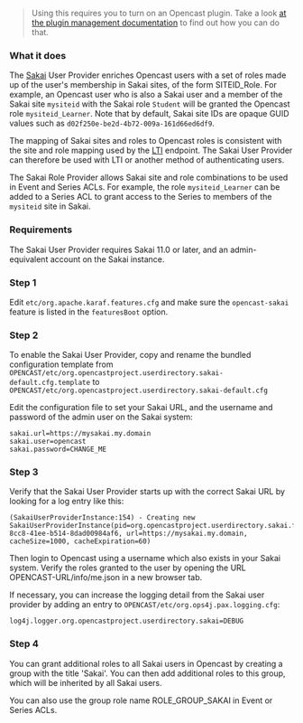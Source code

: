 > Using this requires you to turn on an Opencast plugin.
> Take a look [at the plugin management documentation](../modules/plugin-management.md) to find out how you can do that.

### What it does

The [Sakai](https://www.sakaiproject.org/) User Provider enriches Opencast users
with a set of roles made up of the user's membership in Sakai sites, of the form
SITEID_Role. For example, an Opencast user who is also a Sakai user and a member
of the Sakai site `mysiteid` with the Sakai role `Student` will be granted the
Opencast role `mysiteid_Learner`. Note that by default, Sakai site IDs are opaque
GUID values such as `d02f250e-be2d-4b72-009a-161d66ed6df9`.

The mapping of Sakai sites and roles to Opencast roles is consistent with the site
and role mapping used by the [LTI](../modules/ltimodule.md) endpoint. The Sakai
User Provider can therefore be used with LTI or another method of authenticating
users.

The Sakai Role Provider allows Sakai site and role combinations to be used in
Event and Series ACLs. For example, the role `mysiteid_Learner` can be added to a
Series ACL to grant access to the Series to members of the `mysiteid` site in Sakai.

### Requirements

The Sakai User Provider requires Sakai 11.0 or later, and an admin-equivalent
account on the Sakai instance.

### Step 1

Edit `etc/org.apache.karaf.features.cfg` and make sure the `opencast-sakai` feature is listed in the `featuresBoot`
option.

### Step 2

To enable the Sakai User Provider, copy and rename the bundled configuration template from
`OPENCAST/etc/org.opencastproject.userdirectory.sakai-default.cfg.template` to
`OPENCAST/etc/org.opencastproject.userdirectory.sakai-default.cfg`

Edit the configuration file to set your Sakai URL, and the username and password of
the admin user on the Sakai system:

```
sakai.url=https://mysakai.my.domain
sakai.user=opencast
sakai.password=CHANGE_ME
```

### Step 3

Verify that the Sakai User Provider starts up with the correct Sakai URL by looking
for a log entry like this:

```
(SakaiUserProviderInstance:154) - Creating new SakaiUserProviderInstance(pid=org.opencastproject.userdirectory.sakai.f1fad141-8cc8-41ee-b514-8dad00984af6, url=https://mysakai.my.domain, cacheSize=1000, cacheExpiration=60)
```

Then login to Opencast using a username which also exists in your Sakai system.
Verify the roles granted to the user by opening the URL OPENCAST-URL/info/me.json
in a new browser tab.

If necessary, you can increase the logging detail from the Sakai user provider by
adding an entry to `OPENCAST/etc/org.ops4j.pax.logging.cfg`:

```
log4j.logger.org.opencastproject.userdirectory.sakai=DEBUG
```

### Step 4

You can grant additional roles to all Sakai users in Opencast by creating a group
with the title 'Sakai'. You can then add additional roles to this group, which will
be inherited by all Sakai users.

You can also use the group role name ROLE_GROUP_SAKAI in Event or Series ACLs.
